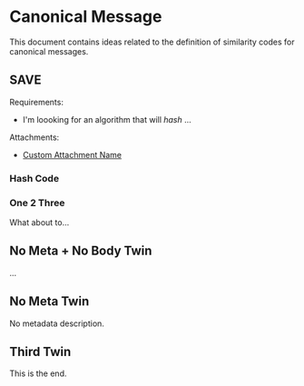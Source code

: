 # Canonical Message <!-- Metadata: tags: important; type: Goal; created: 2017-12-14 16:03:24; reads: 149; read: 2018-01-05 23:54:11; revision: 150; modified: 2018-01-05 23:54:38; importance: 3/5; urgency: 2/5; progress: 20%; -->

This document contains ideas related to the definition of similarity codes for canonical messages.



## SAVE <!-- Metadata: tags: cool,personal; type: Note; created: 2017-12-14 16:03:24; reads: 149; read: 2018-01-05 23:54:11; revision: 150; modified: 2018-01-05 23:54:38; progress: 0%; -->

Requirements:
* I'm loooking for an algorithm that will *hash* ...

Attachments: <!-- Metadata: type: attachments; -->
* [Custom Attachment Name](./notebook.attachment-1.txt)

### Hash Code <!-- Metadata: tags: personal,problem; type: Question; created: 2017-12-31 00:08:00; reads: 55; read: 2017-12-31 00:08:00; revision: 4; modified: 2017-12-31 00:08:00; progress: 0%; -->


### One 2 Three <!-- Metadata: tags: problem; type: Idea; created: 2017-12-31 00:08:00; reads: 55; read: 2017-12-31 00:08:00; revision: 5; modified: 2017-12-31 00:08:00; progress: 0%; -->

What about to...



## No Meta + No Body Twin <!-- Metadata: type: Note; created: 2017-12-31 00:08:00; reads: 1; read: 2017-12-31 00:08:00; revision: 1; modified: 2017-12-31 00:08:00; progress: 0%; -->
...
## No Meta Twin <!-- Metadata: type: Note; created: 2017-12-31 00:08:00; reads: 1; read: 2017-12-31 00:08:00; revision: 1; modified: 2017-12-31 00:08:00; progress: 0%; -->
No metadata description.
## Third Twin <!-- Metadata: type: Note; created: 2017-12-31 00:08:00; reads: 1; read: 2017-12-31 00:08:00; revision: 1; modified: 2017-12-31 00:08:00; progress: 0%; -->

This is the end.
